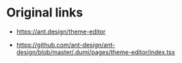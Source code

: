 # Original links
- https://ant.design/theme-editor

- https://github.com/ant-design/ant-design/blob/master/.dumi/pages/theme-editor/index.tsx

